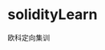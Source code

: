 # solidityLearn
欧科定向集训

<!-- https://www.jianshu.com/p/31e1c0ac1896 -->
<!-- https://blog.csdn.net/weixin_44644635/article/details/120868972 -->
